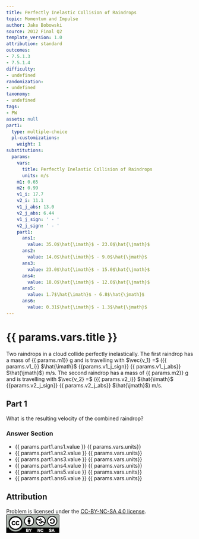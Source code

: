 ```yaml
---
title: Perfectly Inelastic Collision of Raindrops
topic: Momentum and Impulse
author: Jake Bobowski
source: 2012 Final Q2
template_version: 1.0
attribution: standard
outcomes:
- 7.5.1.3
- 7.5.1.4
difficulty:
- undefined
randomization:
- undefined
taxonomy:
- undefined
tags:
- PW
assets: null
part1:
  type: multiple-choice
  pl-customizations:
    weight: 1
substitutions:
  params:
    vars:
      title: Perfectly Inelastic Collision of Raindrops
      units: m/s
    m1: 0.65
    m2: 0.99
    v1_i: 17.7
    v2_i: 11.1
    v1_j_abs: 13.0
    v2_j_abs: 6.44
    v1_j_sign: ' - '
    v2_j_sign: ' - '
    part1:
      ans1:
        value: 35.0$\hat{\imath}$ - 23.0$\hat{\jmath}$
      ans2:
        value: 14.0$\hat{\imath}$ - 9.0$\hat{\jmath}$
      ans3:
        value: 23.0$\hat{\imath}$ - 15.0$\hat{\jmath}$
      ans4:
        value: 18.0$\hat{\imath}$ - 12.0$\hat{\jmath}$
      ans5:
        value: 1.7$\hat{\imath}$ - 6.8$\hat{\jmath}$
      ans6:
        value: 0.31$\hat{\imath}$ - 1.3$\hat{\jmath}$
---
```

# {{ params.vars.title }}
Two raindrops in a cloud collide perfectly inelastically. The first raindrop has a mass of {{ params.m1}} g and is travelling with $\vec{v_1} =$ ({{ params.v1_i}} $\hat{\imath}$ {{params.v1_j_sign}} {{ params.v1_j_abs}} $\hat{\jmath}$) m/s.
The second raindrop has a mass of {{ params.m2}} g and is travelling with $\vec{v_2} =$ ({{ params.v2_i}} $\hat{\imath}$ {{params.v2_j_sign}} {{ params.v2_j_abs}} $\hat{\jmath}$) m/s.

## Part 1

What is the resulting velocity of the combined raindrop?

### Answer Section

- {{ params.part1.ans1.value }} {{ params.vars.units}}
- {{ params.part1.ans2.value }} {{ params.vars.units}}
- {{ params.part1.ans3.value }} {{ params.vars.units}}
- {{ params.part1.ans4.value }} {{ params.vars.units}}
- {{ params.part1.ans5.value }} {{ params.vars.units}}
- {{ params.part1.ans6.value }} {{ params.vars.units}}

## Attribution

Problem is licensed under the [CC-BY-NC-SA 4.0 license](https://creativecommons.org/licenses/by-nc-sa/4.0/).<br> ![The Creative Commons 4.0 license requiring attribution-BY, non-commercial-NC, and share-alike-SA license.](https://raw.githubusercontent.com/firasm/bits/master/by-nc-sa.png)